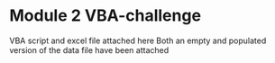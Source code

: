 # Module 2 VBA-challenge
VBA script and excel file attached here
Both an empty and populated version of the data file have been attached
